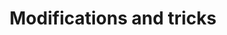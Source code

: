 ---
title: "Modifications and tricks"
linktitle: "Modifications and tricks"
toc: true
type: docs
draft: false
menu:
  mlis_rl:
    parent: Policy gradients and deep RL
    weight: 4

# Prev/next pager order (if `docs_section_pager` enabled in `params.toml`)
weight: 3
---